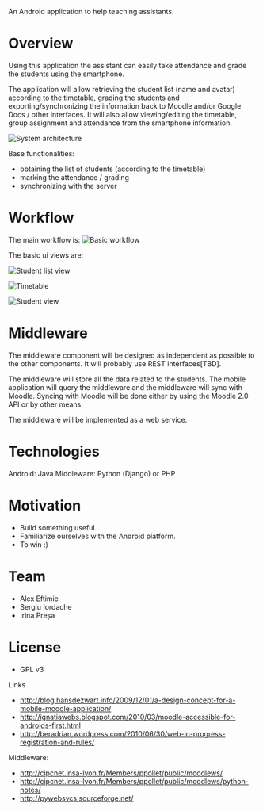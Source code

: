 An Android application to help teaching assistants.
# Overview #

Using this application the assistant can easily take attendance and grade the students using the smartphone.

The application will allow retrieving the student list (name and avatar) according to the timetable, grading the students and exporting/synchronizing the information back to Moodle and/or Google Docs / other interfaces. It will also allow viewing/editing the timetable, group assignment and attendance from the smartphone information.

![System architecture](http://eftimie.ro/wiki/_media/general-architecture.png?cache=cache&w=624&h=253 "System architecture")

Base functionalities:
*    obtaining the list of students (according to the timetable)
*    marking the attendance / grading
*    synchronizing with the server

# Workflow #

The main workflow is:
![Basic workflow](http://eftimie.ro/wiki/_media/workflow-en.png?w=&h=&cache=cache "Basic workflow")

The basic ui views are:

![Student list view](http://eftimie.ro/wiki/_media/1._home.png?w=&h=&cache=cache "Student list view")

![Timetable](http://eftimie.ro/wiki/_media/2._timetable.png?id=moodle-remote&cache=cache "Timetable")

![Student view](http://eftimie.ro/wiki/_media/3._individual.png?id=moodle-remote&cache=cache "Student view")

# Middleware #

The middleware component will be designed as independent as possible to the other components. It will probably use REST interfaces[TBD].

The middleware will store all the data related to the students. The mobile application will query the middleware and the middleware will sync with Moodle. Syncing with Moodle will be done either by using the Moodle 2.0 API or by other means.

The middleware will be implemented as a web service.

# Technologies #

Android: Java
Middleware: Python (Django) or PHP

# Motivation #
*   Build something useful.
*   Familiarize ourselves with the Android platform.
*   To win :)

# Team #
*   Alex Eftimie 
*   Sergiu Iordache 
*   Irina Preșa

# License #
*   GPL v3

Links

*   <http://blog.hansdezwart.info/2009/12/01/a-design-concept-for-a-mobile-moodle-application/>
*   <http://ignatiawebs.blogspot.com/2010/03/moodle-accessible-for-androids-first.html>
*   <http://beradrian.wordpress.com/2010/06/30/web-in-progress-registration-and-rules/>

Middleware:

*   <http://cipcnet.insa-lyon.fr/Members/ppollet/public/moodlews/>
*   <http://cipcnet.insa-lyon.fr/Members/ppollet/public/moodlews/python-notes/>
*   <http://pywebsvcs.sourceforge.net/>


